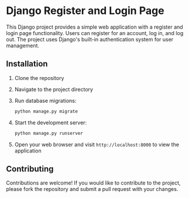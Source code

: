 # Django Register and Login Page

This Django project provides a simple web application with a register and login page functionality. Users can register for an account, log in, and log out. The project uses Django's built-in authentication system for user management.
## Installation

1. Clone the repository
  
2. Navigate to the project directory
 
3. Run database migrations:
    ```bash
   python manage.py migrate
    ```

4. Start the development server:

    ```bash
    python manage.py runserver
    ```

5. Open your web browser and visit `http://localhost:8000` to view the application

## Contributing

Contributions are welcome! If you would like to contribute to the project, please fork the repository and submit a pull request with your changes.

 
